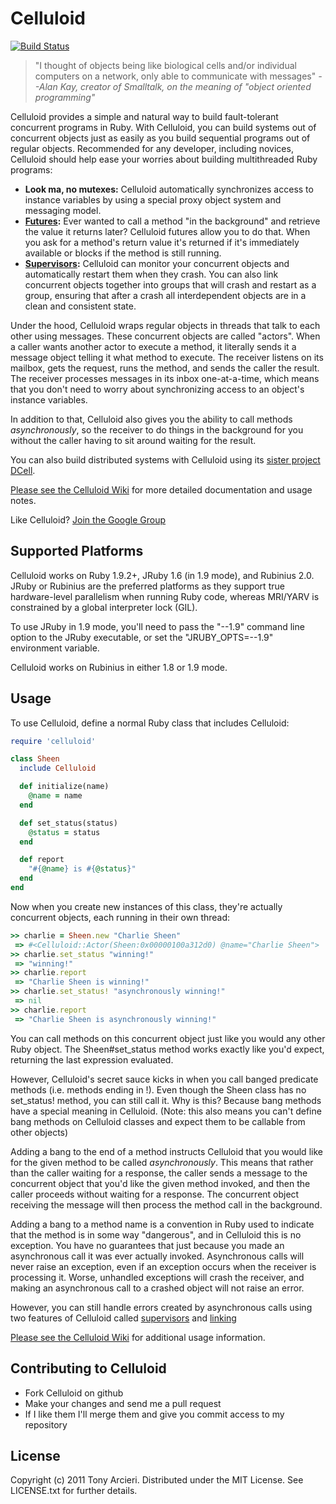 Celluloid
=========
[![Build Status](http://travis-ci.org/tarcieri/celluloid.png)](http://travis-ci.org/tarcieri/celluloid)

> "I thought of objects being like biological cells and/or individual
> computers on a network, only able to communicate with messages"
> _--Alan Kay, creator of Smalltalk, on the meaning of "object oriented programming"_

Celluloid provides a simple and natural way to build fault-tolerant concurrent
programs in Ruby. With Celluloid, you can build systems out of concurrent
objects just as easily as you build sequential programs out of regular objects.
Recommended for any developer, including novices, Celluloid should help ease
your worries about building multithreaded Ruby programs:

* __Look ma, no mutexes:__ Celluloid automatically synchronizes access to instance
  variables by using a special proxy object system and messaging model.
* __[Futures](https://github.com/tarcieri/celluloid/wiki/futures):__
  Ever wanted to call a method "in the background" and retrieve the
  value it returns later? Celluloid futures allow you to do that. When you
  ask for a method's return value it's returned if it's immediately available
  or blocks if the method is still running.
* __[Supervisors](https://github.com/tarcieri/celluloid/wiki/supervisors):__
  Celluloid can monitor your concurrent objects and
  automatically restart them when they crash. You can also link concurrent
  objects together into groups that will crash and restart as a group,
  ensuring that after a crash all interdependent objects are in a clean and
  consistent state.

Under the hood, Celluloid wraps regular objects in threads that talk to each
other using messages. These concurrent objects are called "actors". When a
caller wants another actor to execute a method, it literally sends it a
message object telling it what method to execute. The receiver listens on its
mailbox, gets the request, runs the method, and sends the caller the result.
The receiver processes messages in its inbox one-at-a-time, which means that
you don't need to worry about synchronizing access to an object's instance
variables.

In addition to that, Celluloid also gives you the ability to call methods
_asynchronously_, so the receiver to do things in the background for you
without the caller having to sit around waiting for the result.

You can also build distributed systems with Celluloid using its
[sister project DCell](https://github.com/tarcieri/dcell).

[Please see the Celluloid Wiki](https://github.com/tarcieri/celluloid/wiki)
for more detailed documentation and usage notes.

Like Celluloid? [Join the Google Group](http://groups.google.com/group/celluloid-ruby)

Supported Platforms
-------------------

Celluloid works on Ruby 1.9.2+, JRuby 1.6 (in 1.9 mode), and Rubinius 2.0. JRuby
or Rubinius are the preferred platforms as they support true hardware-level
parallelism when running Ruby code, whereas MRI/YARV is constrained by a global
interpreter lock (GIL).

To use JRuby in 1.9 mode, you'll need to pass the "--1.9" command line option
to the JRuby executable, or set the "JRUBY_OPTS=--1.9" environment variable.

Celluloid works on Rubinius in either 1.8 or 1.9 mode.

Usage
-----

To use Celluloid, define a normal Ruby class that includes Celluloid:

```ruby
require 'celluloid'

class Sheen
  include Celluloid

  def initialize(name)
    @name = name
  end

  def set_status(status)
    @status = status
  end

  def report
    "#{@name} is #{@status}"
  end
end
```

Now when you create new instances of this class, they're actually concurrent
objects, each running in their own thread:

```ruby
>> charlie = Sheen.new "Charlie Sheen"
 => #<Celluloid::Actor(Sheen:0x00000100a312d0) @name="Charlie Sheen">
>> charlie.set_status "winning!"
 => "winning!"
>> charlie.report
 => "Charlie Sheen is winning!"
>> charlie.set_status! "asynchronously winning!"
 => nil
>> charlie.report
 => "Charlie Sheen is asynchronously winning!"
```

You can call methods on this concurrent object just like you would any other
Ruby object. The Sheen#set_status method works exactly like you'd expect,
returning the last expression evaluated.

However, Celluloid's secret sauce kicks in when you call banged predicate
methods (i.e. methods ending in !). Even though the Sheen class has no
set_status! method, you can still call it. Why is this? Because bang methods
have a special meaning in Celluloid. (Note: this also means you can't define
bang methods on Celluloid classes and expect them to be callable from other
objects)

Adding a bang to the end of a method instructs Celluloid that you would like
for the given method to be called _asynchronously_. This means that rather
than the caller waiting for a response, the caller sends a message to the
concurrent object that you'd like the given method invoked, and then the
caller proceeds without waiting for a response. The concurrent object
receiving the message will then process the method call in the background.

Adding a bang to a method name is a convention in Ruby used to indicate that
the method is in some way "dangerous", and in Celluloid this is no exception.
You have no guarantees that just because you made an asynchronous call it was
ever actually invoked. Asynchronous calls will never raise an exception, even
if an exception occurs when the receiver is processing it. Worse, unhandled
exceptions will crash the receiver, and making an asynchronous call to a
crashed object will not raise an error.

However, you can still handle errors created by asynchronous calls using
two features of Celluloid called [supervisors](https://github.com/tarcieri/celluloid/wiki/supervisors)
and [linking](https://github.com/tarcieri/celluloid/wiki/linking)

[Please see the Celluloid Wiki](https://github.com/tarcieri/celluloid/wiki)
for additional usage information.

Contributing to Celluloid
-------------------------

* Fork Celluloid on github
* Make your changes and send me a pull request
* If I like them I'll merge them and give you commit access to my repository

License
-------

Copyright (c) 2011 Tony Arcieri. Distributed under the MIT License. See
LICENSE.txt for further details.
